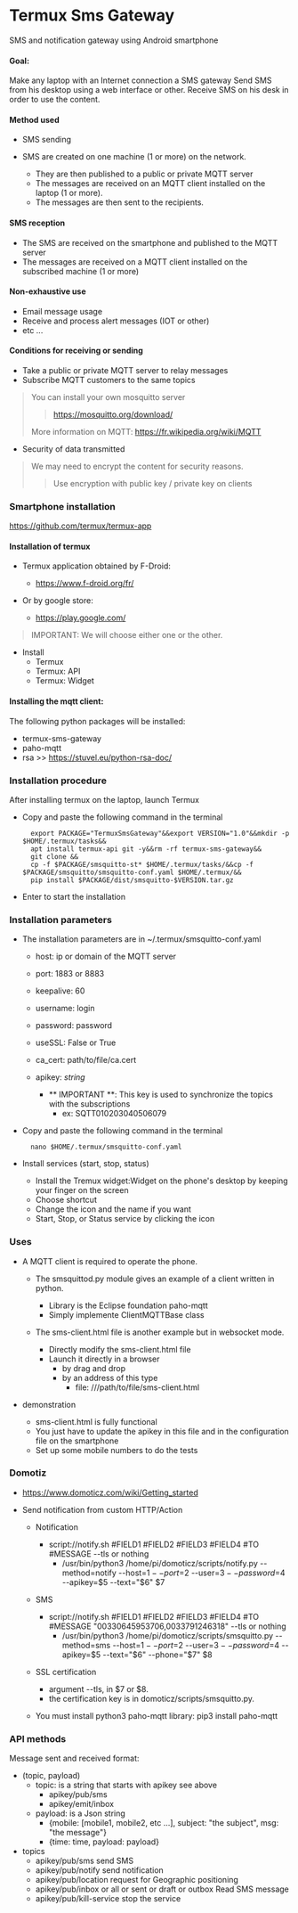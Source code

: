 # Termux Sms Gateway
SMS and notification gateway using Android smartphone

#### Goal:

Make any laptop with an Internet connection a SMS gateway
Send SMS from his desktop using a web interface or other.
Receive SMS on his desk in order to use the content.

#### Method used

- SMS sending

- SMS are created on one machine (1 or more) on the network.
    - They are then published to a public or private MQTT server
    - The messages are received on an MQTT client installed on the laptop (1 or more).
    - The messages are then sent to the recipients.

#### SMS reception

- The SMS are received on the smartphone and published to the MQTT server
- The messages are received on a MQTT client installed on the subscribed machine (1 or more)

#### Non-exhaustive use

- Email message usage
- Receive and process alert messages (IOT or other)
- etc ...

#### Conditions for receiving or sending
- Take a public or private MQTT server to relay messages
- Subscribe MQTT customers to the same topics

> You can install your own mosquitto server
>> https://mosquitto.org/download/
>
> More information on MQTT: https://fr.wikipedia.org/wiki/MQTT

- Security of data transmitted
> We may need to encrypt the content for security reasons.
>> Use encryption with public key / private key on clients

### Smartphone installation

https://github.com/termux/termux-app

#### Installation of termux
- Termux application obtained by F-Droid:
    - https://www.f-droid.org/fr/

- Or by google store:
    - https://play.google.com/

> IMPORTANT: We will choose either one or the other.

- Install
    - Termux
    - Termux: API
    - Termux: Widget

#### Installing the mqtt client:

The following python packages will be installed:

- termux-sms-gateway
- paho-mqtt
- rsa >> https://stuvel.eu/python-rsa-doc/

### Installation procedure

After installing termux on the laptop, launch Termux

- Copy and paste the following command in the terminal

        export PACKAGE="TermuxSmsGateway"&&export VERSION="1.0"&&mkdir -p $HOME/.termux/tasks&&
        apt install termux-api git -y&&rm -rf termux-sms-gateway&&
        git clone &&
        cp -f $PACKAGE/smsquitto-st* $HOME/.termux/tasks/&&cp -f $PACKAGE/smsquitto/smsquitto-conf.yaml $HOME/.termux/&&
        pip install $PACKAGE/dist/smsquitto-$VERSION.tar.gz

- Enter to start the installation

### Installation parameters

- The installation parameters are in ~/.termux/smsquitto-conf.yaml
    - host: ip or domain of the MQTT server
    - port: 1883 or 8883
    - keepalive: 60
    - username: login
    - password: password
    - useSSL: False or True
    - ca_cert: path/to/file/ca.cert
    - apikey: *string*

        - ** IMPORTANT **: This key is used to synchronize the topics with the subscriptions
            - ex: SQTT010203040506079

- Copy and paste the following command in the terminal

        nano $HOME/.termux/smsquitto-conf.yaml

- Install services (start, stop, status)

     - Install the Tremux widget:Widget on the phone's desktop by keeping your finger on the screen
     - Choose shortcut
     - Change the icon and the name if you want
     - Start, Stop, or Status service by clicking the icon

### Uses

- A MQTT client is required to operate the phone.
    - The smsquittod.py module gives an example of a client written in python.
        - Library is the Eclipse foundation paho-mqtt
        - Simply implemente ClientMQTTBase class

    - The sms-client.html file is another example but in websocket mode.
        - Directly modify the sms-client.html file
        - Launch it directly in a browser
            - by drag and drop
            - by an address of this type
                - file: ///path/to/file/sms-client.html

- demonstration

     - sms-client.html is fully functional
     - You just have to update the apikey in this file and in the configuration file on the smartphone
     - Set up some mobile numbers to do the tests

### Domotiz

- https://www.domoticz.com/wiki/Getting_started

- Send notification from custom HTTP/Action

    - Notification
        - script://notify.sh #FIELD1 #FIELD2 #FIELD3 #FIELD4 #TO #MESSAGE --tls or nothing
            - /usr/bin/python3 /home/pi/domoticz/scripts/notify.py --method=notify --host=$1 --port=$2 --user=$3 --password=$4 --apikey=$5 --text="$6" $7

    - SMS
        - script://notify.sh #FIELD1 #FIELD2 #FIELD3 #FIELD4 #TO #MESSAGE "00330645953706,0033791246318" --tls or nothing
            - /usr/bin/python3 /home/pi/domoticz/scripts/smsquitto.py --method=sms --host=$1 --port=$2 --user=$3 --password=$4 --apikey=$5 --text="$6" --phone="$7" $8

    - SSL certification
        - argument --tls, in $7 or $8.
        - the certification key is in domoticz/scripts/smsquitto.py.

    - You must install python3 paho-mqtt library: pip3 install paho-mqtt

### API methods

Message sent and received format:

- (topic, payload)
    - topic: is a string that starts with apikey see above
        - apikey/pub/sms
        - apikey/emit/inbox
    - payload: is a Json string
        - {mobile: [mobile1, mobile2, etc ...], subject: "the subject", msg: "the message"}
        - {time: time, payload: payload}
- topics
    - apikey/pub/sms send SMS
    - apikey/pub/notify send notification
    - apikey/pub/location request for Geographic positioning
    - apikey/pub/inbox or all or sent or draft or outbox Read SMS message
    - apikey/pub/kill-service stop the service
